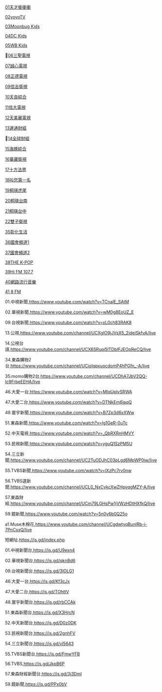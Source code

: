 [01天才衝衝衝](https://www.youtube.com/watch?v=jp0xRMIosSw)

[02yoyoTV](https://www.youtube.com/c/yoyotvebc/live)

[03Moonbug Kids](https://www.youtube.com/watch?v=UyyXhyYrC3g)

[04DC Kids](https://www.youtube.com/watch?v=gEUUu_asZrY)

[05WB Kids](https://www.youtube.com/watch?v=75FIn7nO-EY)

🚫[06三聖電視](https://www.youtube.com/watch?v=zKfOUCq3rW8)

[07誠心電視](https://www.youtube.com/watch?v=cPaTcemo47c)

[08正德電視](https://www.youtube.com/watch?v=CHDb5D0DCkw)

[09信吉衛視](https://www.youtube.com/watch?v=I1TUDXaEnbE)

[10天良綜合](https://www.youtube.com/watch?v=tMs4xVO_OAw)

[11信大電視](https://www.youtube.com/watch?v=wldWQnyVwpk)

[12天美麗電視](https://www.youtube.com/watch?v=lOnIaaIKdQM)

[13運通財經](https://www.youtube.com/watch?v=qX1W7lZQp5A)

🚫[14全球財經](https://www.youtube.com/watch?v=i7GVhM60Hi4)

[15海豚綜合](https://www.youtube.com/watch?v=Lde1rqHuUpM)

[16華藏衛視](https://www.youtube.com/watch?v=4EwvSc9L_YU)

[17十方法界](https://www.youtube.com/watch?v=VCRlFfDAJvw)

[18叫您第一名](https://www.youtube.com/watch?v=Gv0f-iOviWQ)

[19桐瑛虎尾](https://www.youtube.com/watch?v=pPUbVzTN7Mg)

[20桐瑛台南](https://www.youtube.com/watch?v=W0bO0hBpmoM)

[21桐瑛台中](https://www.youtube.com/watch?v=fkgDWd38jqQ)

[22雙子衛視](https://www.youtube.com/watch?v=jTS3A4D4x6Q)

[35彰化生活](https://www.youtube.com/watch?v=68wEJkiC0y8)

[36國會頻道1](https://www.youtube.com/watch?v=jRsyBLhot6E)

[37國會頻道2](https://www.youtube.com/watch?v=RAP4h3q6_Sg)

[38THE K-POP](https://www.youtube.com/watch?v=F4aby5WN1Rw)

[39Hi FM 107.7](https://www.youtube.com/watch?v=Ptg8ErmPjxM)

[40網路流行音樂](https://www.youtube.com/watch?v=wrYF0HX7Kzc)

[41 8 FM](https://www.youtube.com/watch?v=GOiCIPAtdHA)


01.中視新聞,https://www.youtube.com/watch?v=TCnaIE_SAtM

02.華視新聞,https://www.youtube.com/watch?v=wM0g8EoUZ_E

09.台視新聞,https://www.youtube.com/watch?v=xL0ch83RAK8

13.公視,https://www.youtube.com/channel/UCXgIO9jJVsX5_2ideiSkfvA/live

14.公視台語,https://www.youtube.com/channel/UCX6SRupi5lTDbIFJEOpReCQ/live

34.東森購物2台,https://www.youtube.com/channel/UCiolqpxuocdomP4hPGfn_-A/live

35.momo購物2台,https://www.youtube.com/channel/UCDhA7JbV2QQ-Ic9FrbeEEHA/live

46.大愛一台,https://www.youtube.com/watch?v=MIqUplvSRWA
            
47.大愛二台,https://www.youtube.com/watch?v=DTNkEm6jaqQ

48.寰宇新聞,https://www.youtube.com/watch?v=B7Zp3d6xXWw

51.東森新聞,https://www.youtube.com/watch?v=lg1GeR-0uTc

52.中天電視,https://www.youtube.com/watch?v=_QbRXRnHMVY

53.民視新聞,https://www.youtube.com/watch?v=yguQ1SzPM5U

54.三立新聞,https://www.youtube.com/channel/UC2TuODJhC03pLgd6MpWP0iw/live

55.TVBS新聞,https://www.youtube.com/watch?v=lXzPc7rv0nw

56.TVBS選新聞,https://www.youtube.com/channel/UCL0_NxCvkcXwZHpvqgMZY-A/live

57.東森財經,https://www.youtube.com/channel/UCm79LGHsPw1jVWzHDtHXfkQ/live

59.鏡新聞,https://www.youtube.com/watch?v=5n0y6b0Q25o

a1.Muse木棉花,https://www.youtube.com/channel/UCgdwtyqBunlRb-i-7PnCssQ/live

短網址.https://is.gd/index.php


01.中視新聞台,https://is.gd/U9exn4

02.華視新聞台,https://is.gd/qknBd6

09.台視新聞台,https://is.gd/3lOLG1

46.大愛一台,https://is.gd/Kf3cJx

47.大愛二台,https://is.gd/TOhttV

48.寰宇新聞台,https://is.gd/rbCCAk

51.東森新聞台,https://is.gd/X3HrcN

52.中天新聞台,https://is.gd/D0z0DK

53.民視新聞台,https://is.gd/2gnhFV

54.三立新聞台,https://is.gd/vl5643

55.TVBS新聞台,https://is.gd/FmwYFB

56.TVBS,https://is.gd/JkpB6P

57.東森財經新聞台,https://is.gd/3j3DmI

59.鏡新聞,https://is.gd/PPx0bV

